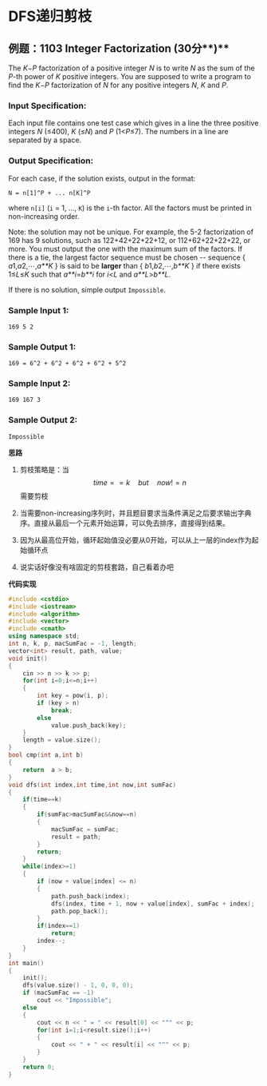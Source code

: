 # DFS递归剪枝

## 例题：**1103** **Integer Factorization** **(30**分**)**

The *K*−*P* factorization of a positive integer *N* is to write *N* as the sum of the *P*-th power of *K* positive integers. You are supposed to write a program to find the *K*−*P* factorization of *N* for any positive integers *N*, *K* and *P*.

### Input Specification:

Each input file contains one test case which gives in a line the three positive integers *N* (≤400), *K* (≤*N*) and *P* (1<*P*≤7). The numbers in a line are separated by a space.

### Output Specification:

For each case, if the solution exists, output in the format:

```
N = n[1]^P + ... n[K]^P
```

where `n[i]` (`i` = 1, ..., `K`) is the `i`-th factor. All the factors must be printed in non-increasing order.

Note: the solution may not be unique. For example, the 5-2 factorization of 169 has 9 solutions, such as 122+42+22+22+12, or 112+62+22+22+22, or more. You must output the one with the maximum sum of the factors. If there is a tie, the largest factor sequence must be chosen -- sequence { *a*1,*a*2,⋯,*a**K* } is said to be **larger** than { *b*1,*b*2,⋯,*b**K* } if there exists 1≤*L*≤*K* such that *a**i*=*b**i* for *i*<*L* and *a**L*>*b**L*.

If there is no solution, simple output `Impossible`.

### Sample Input 1:

```in
169 5 2
```

### Sample Output 1:

```out
169 = 6^2 + 6^2 + 6^2 + 6^2 + 5^2
```

### Sample Input 2:

```in
169 167 3
```

### Sample Output 2:

```out
Impossible
```

**思路**

1. 剪枝策略是：当
   $$
   time==k\quad but\quad now!=n
   $$
   需要剪枝

2. 当需要non-increasing序列时，并且题目要求当条件满足之后要求输出字典序。直接从最后一个元素开始运算，可以免去排序，直接得到结果。

3. 因为从最高位开始，循环起始值没必要从0开始，可以从上一层的index作为起始循环点

4. 说实话好像没有啥固定的剪枝套路，自己看着办吧

**代码实现**

```c++
#include <cstdio>
#include <iostream>
#include <algorithm>
#include <vector>
#include <cmath>
using namespace std;
int n, k, p, macSumFac = -1, length;
vector<int> result, path, value;
void init()
{
	cin >> n >> k >> p;
	for(int i=0;i<=n;i++)
	{
		int key = pow(i, p);
		if (key > n)
			break;
		else
			value.push_back(key);
	}
	length = value.size();
}
bool cmp(int a,int b)
{
	return  a > b;
}
void dfs(int index,int time,int now,int sumFac)
{
	if(time==k)
	{
		if(sumFac>macSumFac&&now==n)
		{
			macSumFac = sumFac;
			result = path;
		}
		return;
	}
	while(index>=1)
	{
		if (now + value[index] <= n)
		{
			path.push_back(index);
			dfs(index, time + 1, now + value[index], sumFac + index);
			path.pop_back();
		}
		if(index==1)
			return;
		index--;
	}
}
int main()
{
	init();
	dfs(value.size() - 1, 0, 0, 0);
	if (macSumFac == -1)
		cout << "Impossible";
	else
	{
		cout << n << " = " << result[0] << "^" << p;
		for(int i=1;i<result.size();i++)
		{
			cout << " + " << result[i] << "^" << p;
		}
	}
	return 0;
}
```

